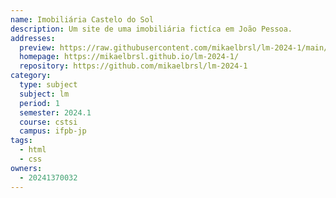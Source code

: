 ```yaml
---
name: Imobiliária Castelo do Sol
description: Um site de uma imobiliária fictíca em João Pessoa.
addresses:
  preview: https://raw.githubusercontent.com/mikaelbrsl/lm-2024-1/main/preview.png
  homepage: https://mikaelbrsl.github.io/lm-2024-1/
  repository: https://github.com/mikaelbrsl/lm-2024-1
category:
  type: subject
  subject: lm
  period: 1
  semester: 2024.1
  course: cstsi
  campus: ifpb-jp
tags:
  - html
  - css
owners:
  - 20241370032
---
```

